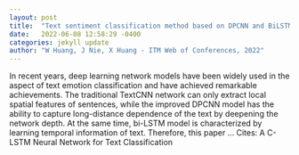 ```yaml
---
layout: post
title:  "Text sentiment classification method based on DPCNN and BiLSTM"
date:   2022-06-08 12:58:29 -0400
categories: jekyll update
author: "W Huang, J Nie, X Huang - ITM Web of Conferences, 2022"
---
```

In recent years, deep learning network models have been widely used in the aspect of text emotion classification and have achieved remarkable achievements. The traditional TextCNN network can only extract local spatial features of sentences, while the improved DPCNN model has the ability to capture long-distance dependence of the text by deepening the network depth. At the same time, bi-LSTM model is characterized by learning temporal information of text. Therefore, this paper …
Cites: ‪A C-LSTM Neural Network for Text Classification‬  